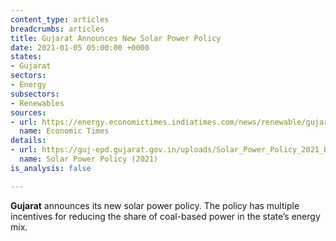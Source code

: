 ```yaml
---
content_type: articles
breadcrumbs: articles
title: Gujarat Announces New Solar Power Policy
date: 2021-01-05 05:00:00 +0000
states:
- Gujarat
sectors:
- Energy
subsectors:
- Renewables
sources:
- url: https://energy.economictimes.indiatimes.com/news/renewable/gujarat-announces-new-solar-power-policy-2021/80012175
  name: Economic Times
details:
- url: https://guj-epd.gujarat.gov.in/uploads/Solar_Power_Policy_2021_B1.PDF
  name: Solar Power Policy (2021)
is_analysis: false

---
```

**Gujarat** announces its new solar power policy. The policy has multiple incentives for reducing the share of coal-based power in the state’s energy mix.